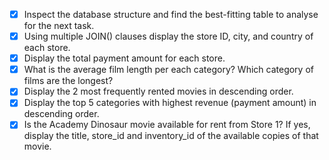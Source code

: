 


- [X] Inspect the database structure and find the best-fitting table to analyse for the next task.
- [X] Using multiple JOIN() clauses display the store ID, city, and country of each store.
- [X] Display the total payment amount for each store.
- [X] What is the average film length per each category? Which category of films are the longest?
- [X] Display the 2 most frequently rented movies in descending order.
- [X] Display the top 5 categories with highest revenue (payment amount) in descending order.
- [X] Is the Academy Dinosaur movie available for rent from Store 1? If yes, display the title, store_id and inventory_id of the available copies of that movie.
